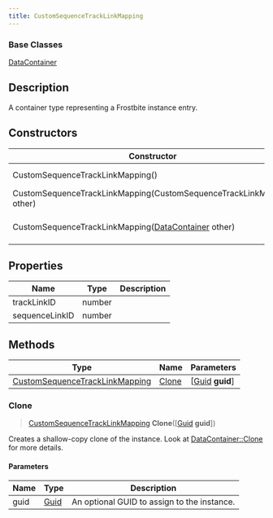 ```yaml
---
title: CustomSequenceTrackLinkMapping
---
```

### Base Classes

[DataContainer](/vext/ref/shared/class/datacontainer)

## Description

A container type representing a Frostbite instance entry.

## Constructors

| Constructor                                                                               | Description                                                                                                                                         |
| ----------------------------------------------------------------------------------------- | --------------------------------------------------------------------------------------------------------------------------------------------------- |
| CustomSequenceTrackLinkMapping()                                                          | Create a new instance of this container type.                                                                                                       |
| CustomSequenceTrackLinkMapping(CustomSequenceTrackLinkMapping other)                      | Create a reference copy of an instance of the same type.                                                                                            |
| CustomSequenceTrackLinkMapping([DataContainer](/vext/ref/shared/class/datacontainer) other) | Upcast an instance of type [DataContainer](/vext/ref/shared/class/datacontainer) to [CustomSequenceTrackLinkMapping](/vext/ref/fb/customsequencetracklinkmapping/). |

## Properties

| Name           | Type   | Description |
| -------------- | ------ | ----------- |
| trackLinkID    | number |             |
| sequenceLinkID | number |             |

## Methods

| Type                                                             | Name            | Parameters                                     |
| ---------------------------------------------------------------- | --------------- | ---------------------------------------------- |
| [CustomSequenceTrackLinkMapping](/vext/ref/fb/customsequencetracklinkmapping/) | [Clone](#clone) | \[[Guid](/vext/ref/shared/class/guid) **guid**\] |

### Clone

> [CustomSequenceTrackLinkMapping](/vext/ref/fb/customsequencetracklinkmapping/) **Clone**(\[[Guid](/vext/ref/shared/class/guid) **guid**\])

Creates a shallow-copy clone of the instance. Look at [DataContainer::Clone](/vext/ref/shared/class/datacontainer#clone) for more details.

#### Parameters

| Name | Type         | Description                                 |
| ---- | ------------ | ------------------------------------------- |
| guid | [Guid](/vext/ref/shared/class/guid/) | An optional GUID to assign to the instance. |
